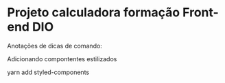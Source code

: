 # Projeto calculadora formação Front-end DIO

Anotações de dicas de comando:

Adicionando compontentes estilizados

yarn add styled-components